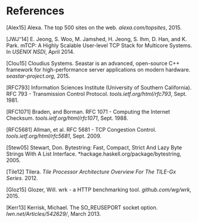 # References

[Alex15]
Alexa. The top 500 sites on the web. *alexa.com/topsites*, 2015.

[JWJ⁺14]
E. Jeong, S. Woo, M. Jamshed, H. Jeong, S. Ihm, D. Han, and K. Park.
mTCP: A Highly Scalable User-level TCP Stack for Multicore Systems. In *USENIX
NSDI*, April 2014.

[Clou15]
Cloudius Systems. Seastar is an advanced, open-source C++ framework for
high-performance server applications on modern hardware. *seastar-project.org*,
2015.

[RFC793]
Information Sciences Institute (University of Southern California).
RFC 793 - Transmission Control Protocol.
*tools.ietf.org/html/rfc793*, Sept. 1981.

[RFC1071]
Braden, and Borman. RFC 1071 - Computing the Internet Checksum.
*tools.ietf.org/html/rfc1071*, Sept. 1988.

[RFC5681]
Allman, et al. RFC 5681 - TCP Congestion Control.
*tools.ietf.org/html/rfc5681*, Sept. 2009.

[Stew05]
Stewart, Don. Bytestring: Fast, Compact, Strict And Lazy Byte Strings With A
List Interface. *hackage.haskell.org/package/bytestring, 2005.

[Tile12]
Tilera. *Tile Processor Architecture Overview For The TILE-Gx Series*. 2012.

[Gloz15]
Glozer, Will. wrk - a HTTP benchmarking tool. *github.com/wg/wrk*, 2015.

[Kerr13]
Kerrisk, Michael. The SO_REUSEPORT socket option. *lwn.net/Articles/542629/*,
March 2013.